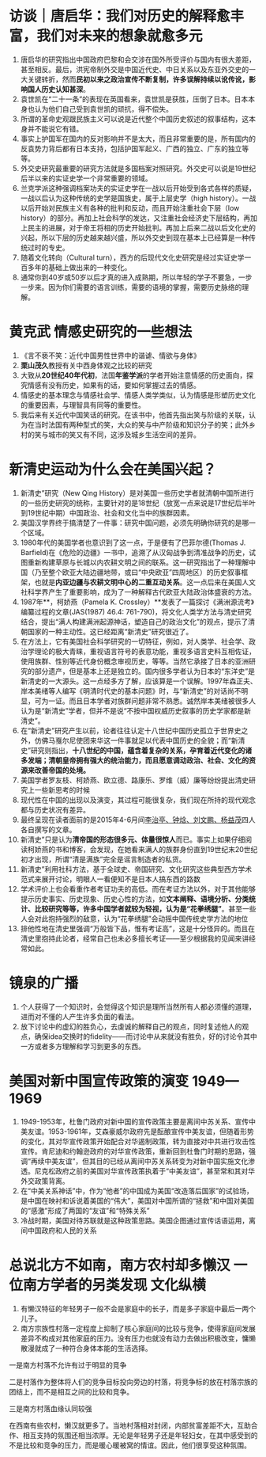 # 访谈｜唐启华：我们对历史的解释愈丰富，我们对未来的想象就愈多元

1. 唐启华的研究指出中国政府巴黎和会交涉在国外所受评价与国内有很大差距，甚至相反。最后，洪宪帝制外交是中国近代史、中日关系以及东亚外交史的一大关键转折，然而**民初以来之政治宣传不断复制，许多误解持续以讹传讹，影响国人历史认知甚深**。
2. 袁世凯在“二十一条”的表现在英国看来，袁世凯是获胜，压倒了日本。日本本身也认为他们自己受到袁世凯的顽抗，得不偿失。
3. 所谓的革命史观跟民族主义可以说是近代整个中国历史叙述的叙事结构，这本身并不能说它有错。
4. 事实上护国军在国内的反对影响并不是太大，而且非常重要的是，所有国内的反袁势力背后都有日本支持，包括护国军起义、广西的独立、广东的独立等等。
5. 外交史研究最重要的研究方法就是多国档案对照研究。外交史可以说是19世纪后半以来的实证史学一个非常重要的领域。
6. 兰克学派这种强调档案功夫的实证史学在一战以后开始受到各式各样的质疑，一战以后认为这种传统的史学是国族史，属于上层史学（high history）。一战以后开始对民族主义有各种的批判和反动，而且开始注重社会下层（low history）的部分。再加上社会科学的发达，又注重社会经济史下层结构，再加上民主的进展，对于帝王将相的历史开始批判。再加上后来二战以后文化史的兴起，所以下层的历史越来越兴盛，所以外交史到现在基本上已经算是一种传统过时的专史。
7. 随着文化转向（Cultural turn），西方的后现代文化史研究是经过实证史学一百多年的基础上做出来的一种变化。
8. 通常你到40岁或50岁以后才真的进入成熟期，所以年轻的学子不要急，一步一步来。因为你们需要的语言训练，需要的语境的掌握，需要历史脉络的理解。



# 黄克武   情感史研究的一些想法

1. 《言不亵不笑：近代中国男性世界中的谐谑、情欲与身体》
2. **栗山茂久**教授有关中西身体观之比较的研究
3. 大致从**20世纪40年代初**，法国**年鉴学派**的学者开始注意情感的历史面向，探究情感有没有历史，如果有的话，要如何掌握过去的情感。
4. 情感史的基本理念与情感社会学、情感人类学类似，认为情感是形塑历史文化的重要因素，与理智具有同等的重要性。
5. 我后来有关近代中国笑话的研究。在该书中，他首先指出笑与阶级的关联，认为在当时法国有两种型式的笑，大众的笑与中产阶级和知识分子的笑；此外乡村的笑与城市的笑又有不同，这涉及城乡生活空间的差异。



# 新清史运动为什么会在美国兴起？

1. 新清史”研究（New Qing History）是对美国一些历史学者就清朝中国所进行的一些历史研究的统称，主要针对的是18世纪（放宽一点来说是17世纪后半叶到19世纪中期）中国政治、社会和文化当中的族群因素。
2. 美国汉学界终于搞清楚了一件事：研究中国问题，必须先明确你研究的是哪一个区域。
3. 1980年代的美国学者也意识到了这一点，于是便有了巴菲尔德(Thomas J. Barfield)在《危险的边疆》一书中，追溯了从汉匈战争到清准战争的历史，试图重新构建草原与长城以内农耕文明之间的联系。这一研究指出了一种理解中国（乃至整个欧亚大陆边疆地带，或曰“中央欧亚”四周地区）的历史叙事框架，也就是**内亚边疆与农耕文明中心的二重互动关系**。这一点后来在美国人文社科学界产生了重要影响，成为了一种解释古代欧亚大陆政治体盛衰的方法。
4. 1987年**，柯娇燕（Pamela K. Crossley）**发表了一篇探讨《满洲源流考》编纂过程的文章(JAS(1987) 46.4: 761-790)，将文化人类学方法与清史研究结合，提出“满人构建满洲起源神话，塑造自己的政治文化”的观点，提示了清朝国家的一种主动性。这已经距离“新清史”研究很近了。
5. 在方法上，它有美国社会科学研究的一切特征，例如，对人类学、社会学、政治学理论的极大青睐，重视语言符号的表意功能，重视多语言史料互相佐证，使用族群、性别等近代身份概念审视历史，等等。当然它承接了日本的亚洲研究的部分遗产，但是基本上还是独立的。国内很多学者认为日本的“东洋史”是新清史的一大源头。这一点经多方了解，应该算是一个误解。1997年森正夫、岸本美绪等人编写《明清时代史的基本问题》时，与“新清史”的对话尚不明显，可为一证。而且日本学者对族群问题非常不熟悉。诚然岸本美绪被很多人认为是“新清史”学者，但并不是说“不按中国权威历史叙事的历史学家都是新清史”。
6. 在“新清史”研究产生以前，论者往往认定十八世纪中国历史孤立于世界史之外，仿佛马戛尔尼使团来华这一件事就足以代表中国历史的全貌；而“新清史”研究则指出，**十八世纪的中国，蕴含着复杂的关系，孕育着近代变化的诸多发端；清朝皇帝拥有强大的统治能力，而且愿意调动政治、社会、文化的资源来改善帝国的处境。**
7. 美国学者罗友枝、柯娇燕、欧立德、路康乐、罗维（威）廉等纷纷提出清史研究上一些新思考的时候
8. 现代性在中国的出现以及演变，其过程可能很复杂，我们现在所持的现代观念都与历史状况有差异。
9. 最终呈现在读者面前的是2015年4-6月间<u>李治亭、钟焓、刘文鹏、杨益茂</u>四人各自撰写的文章。
10. 新清史”只是认为**清帝国的形态很多元、体量很惊人**而已。事实上如果仔细阅读柯娇燕的书和博客，会发现，在她看来满人的族群身份直到19世纪末20世纪初才出现，所谓“清是满族”完全是谣言制造者的私货。
11. 新清史”利用社科方法，基于全球史、帝国研究、文化研究这些典型西方学术范式来展开讨论，明眼人一看便知不是日本人搞东西的路数
12. 学术评价上也会看重作者考证功夫的高低。而在考证方法以外，对于其他能够提示历史事实、历史现象、历史心性的方法，如**文本阐释、语境分析、分类统计、比较研究等等，许多中国学者就较为轻视，认为是“花拳绣腿”**。甚至一些人会对此抱持强烈的敌意，认为“花拳绣腿”会动摇中国传统史学方法的地位
13. 排他性地在清史里强调“万般皆下品，惟有考证高”，这是十分怪异的。而且在清史里抱持此论者，经常自己也未必多擅长考证——至少根据我的见闻来讲经常如此。



# 镜泉的广播

1. 个人获得了一个知识时，会觉得这个知识是理所当然所有人都必须懂的道理，进而对不懂的人产生许多负面的看法。
2. 放下讨论中的虚幻的胜负心，去虔诚的解释自己的观点，同时复述他人的观点，确保idea交换时的fidelity——而讨论中从来就没有胜负，好的讨论令其中一方或者多方理解和学习到更多的东西。



# 美国对新中国宣传政策的演变 1949—1969

1. 1949-1953年，杜鲁门政府对新中国的宣传政策主要是离间中苏关系、宣传中美友谊。1953-1961年，艾森豪威尔政府先是酝酿宣传中美友谊，但随着形势的变化，其对华宣传政策开始配合对华遏制政策，转为直接对中共进行攻击性宣传。肯尼迪和约翰逊政府的对华宣传政策，重新回到杜鲁门时期的思路，强调“再续中美友谊”，但其目的已经从离间中苏关系转变为对新中国实施文化渗透。尼克松政府之前的美国对华宣传政策执着于“中美友谊”，甚至常和其对华外交政策背离。
2. 在“中美关系神话”中，作为“他者”的中国成为美国“改造落后国家”的试验场，是中国在映衬和诉说着美国的“伟大”，美国对中国所谓的“拯救”和中国对美国的“感激”形成了两国的“友谊”和“特殊关系”
3. 冷战时期，美国对待苏联就是这种政策思路。美国企图通过宣传话语运用，离间中国政府和人民的关系



# 总说北方不如南，南方农村却多懒汉 一位南方学者的另类发现 文化纵横

1. 有懒汉特征的年轻男子一般不会是家庭中的长子，而是多子家庭中最后一两个儿子。
2. 南方宗族性村落一定程度上抑制了核心家庭间的比较与竞争，使得家庭间发展差异不构成对其他家庭的压力。没有压力也就没有动力去做出积极改变，慵懒散漫就成了一种符合身体本能的生活选择。

一是南方村落不允许有过于明显的竞争

二是村落作为整体将人们的竞争目标投向旁边的村落，将竞争标的放在村落宗族的团结上，而不是相互之间的比较和竞争。

三是南方村落血缘认同较强

在西南有些农村，懒汉就更多了。当地村落相对封闭，内部贫富差距不大，互助合作、相互支持的氛围还相当浓厚。无论是年轻男子还是年轻妇女，在其中感受到的不是比较和竞争的压力，而是暖心暖被窝的情谊。因此，他们很享受这种氛围。